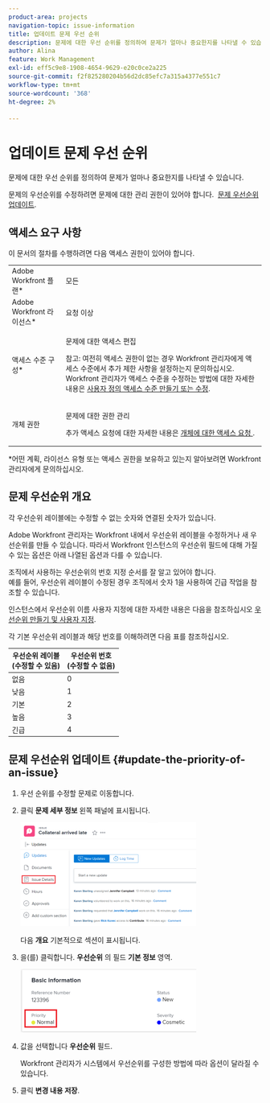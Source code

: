 ```yaml
---
product-area: projects
navigation-topic: issue-information
title: 업데이트 문제 우선 순위
description: 문제에 대한 우선 순위를 정의하여 문제가 얼마나 중요한지를 나타낼 수 있습니다.
author: Alina
feature: Work Management
exl-id: eff5c9e8-1908-4654-9629-e20c0ce2a225
source-git-commit: f2f825280204b56d2dc85efc7a315a4377e551c7
workflow-type: tm+mt
source-wordcount: '368'
ht-degree: 2%

---
```


# 업데이트 문제 우선 순위

문제에 대한 우선 순위를 정의하여 문제가 얼마나 중요한지를 나타낼 수 있습니다.

문제의 우선순위를 수정하려면 문제에 대한 관리 권한이 있어야 합니다.  [문제 우선순위 업데이트](#update-the-priority-of-an-issue).

## 액세스 요구 사항

이 문서의 절차를 수행하려면 다음 액세스 권한이 있어야 합니다.

<table style="table-layout:auto"> 
 <col> 
 <col> 
 <tbody> 
  <tr> 
   <td role="rowheader">Adobe Workfront 플랜*</td> 
   <td> <p>모든 </p> </td> 
  </tr> 
  <tr> 
   <td role="rowheader">Adobe Workfront 라이선스*</td> 
   <td> <p>요청 이상</p> </td> 
  </tr> 
  <tr> 
   <td role="rowheader">액세스 수준 구성*</td> 
   <td> <p>문제에 대한 액세스 편집</p> <p>참고: 여전히 액세스 권한이 없는 경우 Workfront 관리자에게 액세스 수준에서 추가 제한 사항을 설정하는지 문의하십시오. Workfront 관리자가 액세스 수준을 수정하는 방법에 대한 자세한 내용은 <a href="../../../administration-and-setup/add-users/configure-and-grant-access/create-modify-access-levels.md" class="MCXref xref">사용자 정의 액세스 수준 만들기 또는 수정</a>.</p> </td> 
  </tr> 
  <tr> 
   <td role="rowheader">개체 권한</td> 
   <td> <p>문제에 대한 권한 관리</p> <p>추가 액세스 요청에 대한 자세한 내용은 <a href="../../../workfront-basics/grant-and-request-access-to-objects/request-access.md" class="MCXref xref">개체에 대한 액세스 요청 </a>.</p> </td> 
  </tr> 
 </tbody> 
</table>

&#42;어떤 계획, 라이선스 유형 또는 액세스 권한을 보유하고 있는지 알아보려면 Workfront 관리자에게 문의하십시오.

## 문제 우선순위 개요

각 우선순위 레이블에는 수정할 수 없는 숫자와 연결된 숫자가 있습니다.

Adobe Workfront 관리자는 Workfront 내에서 우선순위 레이블을 수정하거나 새 우선순위를 만들 수 있습니다. 따라서 Workfront 인스턴스의 우선순위 필드에 대해 가질 수 있는 옵션은 아래 나열된 옵션과 다를 수 있습니다.

조직에서 사용하는 우선순위의 번호 지정 순서를 잘 알고 있어야 합니다.\
예를 들어, 우선순위 레이블이 수정된 경우 조직에서 숫자 1을 사용하여 긴급 작업을 참조할 수 있습니다.

인스턴스에서 우선순위 이름 사용자 지정에 대한 자세한 내용은 다음을 참조하십시오 [우선순위 만들기 및 사용자 지정](../../../administration-and-setup/customize-workfront/creating-custom-status-and-priority-labels/create-customize-priorities.md).

각 기본 우선순위 레이블과 해당 번호를 이해하려면 다음 표를 참조하십시오.

<table style="table-layout:auto"> 
 <col> 
 <col> 
 <thead> 
  <tr> 
   <th>우선순위 레이블 <br>(수정할 수 있음) </th> 
   <th>우선순위 번호 <br>(수정할 수 없음) </th> 
  </tr> 
 </thead> 
 <tbody> 
  <tr> 
   <td> 없음 </td> 
   <td> 0 </td> 
  </tr> 
  <tr> 
   <td> 낮음 </td> 
   <td> 1 </td> 
  </tr> 
  <tr> 
   <td> 기본 </td> 
   <td> 2 </td> 
  </tr> 
  <tr> 
   <td> 높음 </td> 
   <td> 3 </td> 
  </tr> 
  <tr> 
   <td> 긴급 </td> 
   <td> 4 </td> 
  </tr> 
 </tbody> 
</table>

## 문제 우선순위 업데이트 {#update-the-priority-of-an-issue}

1. 우선 순위를 수정할 문제로 이동합니다.
1. 클릭 **문제 세부 정보** 왼쪽 패널에 표시됩니다.

   ![](assets/nwe-issue-details-left-panel-highlighted-350x207.png)

   다음 **개요** 기본적으로 섹션이 표시됩니다.

1. 을(를) 클릭합니다. **우선순위** 의 필드 **기본 정보** 영역.

   ![](assets/nwe-issue-priority-field-in-details-highlighted-350x126.png)

1. 값을 선택합니다 **우선순위** 필드.

   Workfront 관리자가 시스템에서 우선순위를 구성한 방법에 따라 옵션이 달라질 수 있습니다.

1. 클릭 **변경 내용 저장**.
